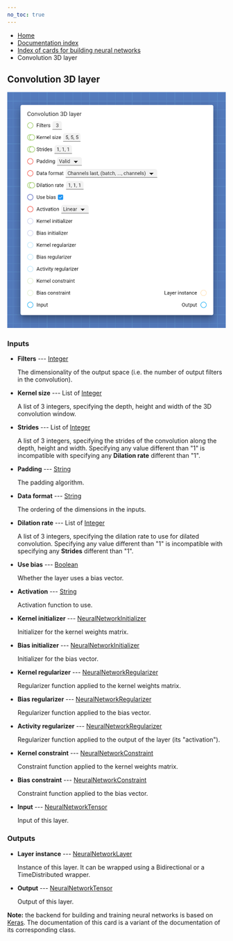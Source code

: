 ```yaml
---
no_toc: true
---
```


<ul class="breadcrumb">
    <li><a href="">Home</a></li>
    <li><a href="documentation">Documentation index</a></li>
    <li><a href="neural-network-cards/">Index of cards for building neural networks</a></li>
    <li>Convolution 3D layer</li>
</ul>

## Convolution 3D layer



!["Convolution 3D layer" card](assets/img/neural-network-cards/layer_Conv3D.png)


### Inputs


* **Filters** --- [Integer](types/Integer)

  The dimensionality of the output space (i.e. the number of output filters in the convolution).

* **Kernel size** --- List of [Integer](types/Integer)

  A list of 3 integers, specifying the depth, height and width of the 3D convolution window.

* **Strides** --- List of [Integer](types/Integer)

  A list of 3 integers, specifying the strides of the convolution along the depth, height and width. Specifying any value different than "1" is incompatible with specifying any **Dilation rate** different than "1".

* **Padding** --- [String](types/String)

  The padding algorithm.

* **Data format** --- [String](types/String)

  The ordering of the dimensions in the inputs.

* **Dilation rate** --- List of [Integer](types/Integer)

  A list of 3 integers, specifying the dilation rate to use for dilated convolution. Specifying any value different than "1" is incompatible with specifying any **Strides** different than "1".

* **Use bias** --- [Boolean](types/Boolean)

  Whether the layer uses a bias vector.

* **Activation** --- [String](types/String)

  Activation function to use.

* **Kernel initializer** --- [NeuralNetworkInitializer](types/NeuralNetworkInitializer)

  Initializer for the kernel weights matrix.

* **Bias initializer** --- [NeuralNetworkInitializer](types/NeuralNetworkInitializer)

  Initializer for the bias vector.

* **Kernel regularizer** --- [NeuralNetworkRegularizer](types/NeuralNetworkRegularizer)

  Regularizer function applied to the kernel weights matrix.

* **Bias regularizer** --- [NeuralNetworkRegularizer](types/NeuralNetworkRegularizer)

  Regularizer function applied to the bias vector.

* **Activity regularizer** --- [NeuralNetworkRegularizer](types/NeuralNetworkRegularizer)

  Regularizer function applied to the output of the layer (its "activation").

* **Kernel constraint** --- [NeuralNetworkConstraint](types/NeuralNetworkConstraint)

  Constraint function applied to the kernel weights matrix.

* **Bias constraint** --- [NeuralNetworkConstraint](types/NeuralNetworkConstraint)

  Constraint function applied to the bias vector.

* **Input** --- [NeuralNetworkTensor](types/NeuralNetworkTensor)

  Input of this layer.





### Outputs


* **Layer instance** --- [NeuralNetworkLayer](types/NeuralNetworkLayer)

  Instance of this layer. It can be wrapped using a Bidirectional or a TimeDistributed wrapper.

* **Output** --- [NeuralNetworkTensor](types/NeuralNetworkTensor)

  Output of this layer.






**Note:** the backend for building and training neural networks is based on [Keras](https://keras.io/). The documentation of this card is a variant of the documentation of its corresponding class.